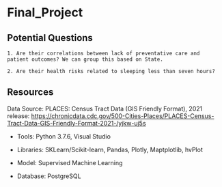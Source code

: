 # Final_Project

## Potential Questions

	1. Are their correlations between lack of preventative care and patient outcomes? We can group this based on State.
 
	2. Are their health risks related to sleeping less than seven hours?

## Resources

Data Source: PLACES: Census Tract Data (GIS Friendly Format), 2021 release: https://chronicdata.cdc.gov/500-Cities-Places/PLACES-Census-Tract-Data-GIS-Friendly-Format-2021-/yjkw-uj5s

- Tools: Python 3.7.6, Visual Studio

- Libraries: SKLearn/Scikit-learn, Pandas, Plotly, Maptplotlib, hvPlot

- Model: Supervised Machine Learning

- Database: PostgreSQL

